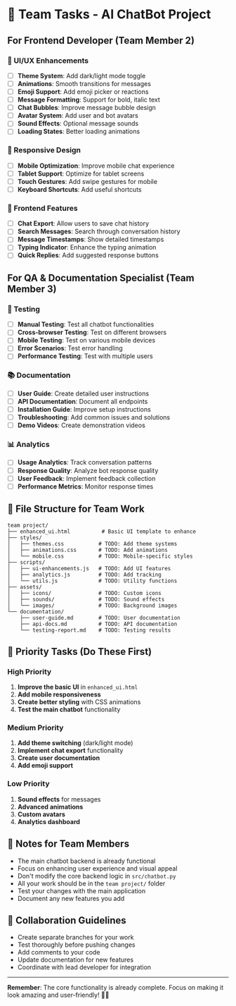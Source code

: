 # 👥 Team Tasks - AI ChatBot Project

## For Frontend Developer (Team Member 2)

### 🎨 UI/UX Enhancements
- [ ] **Theme System**: Add dark/light mode toggle
- [ ] **Animations**: Smooth transitions for messages
- [ ] **Emoji Support**: Add emoji picker or reactions
- [ ] **Message Formatting**: Support for bold, italic text
- [ ] **Chat Bubbles**: Improve message bubble design
- [ ] **Avatar System**: Add user and bot avatars
- [ ] **Sound Effects**: Optional message sounds
- [ ] **Loading States**: Better loading animations

### 📱 Responsive Design
- [ ] **Mobile Optimization**: Improve mobile chat experience
- [ ] **Tablet Support**: Optimize for tablet screens
- [ ] **Touch Gestures**: Add swipe gestures for mobile
- [ ] **Keyboard Shortcuts**: Add useful shortcuts

### 🔧 Frontend Features
- [ ] **Chat Export**: Allow users to save chat history
- [ ] **Search Messages**: Search through conversation history
- [ ] **Message Timestamps**: Show detailed timestamps
- [ ] **Typing Indicator**: Enhance the typing animation
- [ ] **Quick Replies**: Add suggested response buttons

## For QA & Documentation Specialist (Team Member 3)

### 🧪 Testing
- [ ] **Manual Testing**: Test all chatbot functionalities
- [ ] **Cross-browser Testing**: Test on different browsers
- [ ] **Mobile Testing**: Test on various mobile devices
- [ ] **Error Scenarios**: Test error handling
- [ ] **Performance Testing**: Test with multiple users

### 📚 Documentation
- [ ] **User Guide**: Create detailed user instructions
- [ ] **API Documentation**: Document all endpoints
- [ ] **Installation Guide**: Improve setup instructions
- [ ] **Troubleshooting**: Add common issues and solutions
- [ ] **Demo Videos**: Create demonstration videos

### 📊 Analytics
- [ ] **Usage Analytics**: Track conversation patterns
- [ ] **Response Quality**: Analyze bot response quality
- [ ] **User Feedback**: Implement feedback collection
- [ ] **Performance Metrics**: Monitor response times

## 📁 File Structure for Team Work

```
team project/
├── enhanced_ui.html          # Basic UI template to enhance
├── styles/
│   ├── themes.css           # TODO: Add theme systems
│   ├── animations.css       # TODO: Add animations
│   └── mobile.css           # TODO: Mobile-specific styles
├── scripts/
│   ├── ui-enhancements.js   # TODO: Add UI features
│   ├── analytics.js         # TODO: Add tracking
│   └── utils.js             # TODO: Utility functions
├── assets/
│   ├── icons/               # TODO: Custom icons
│   ├── sounds/              # TODO: Sound effects
│   └── images/              # TODO: Background images
└── documentation/
    ├── user-guide.md        # TODO: User documentation
    ├── api-docs.md          # TODO: API documentation
    └── testing-report.md    # TODO: Testing results
```

## 🎯 Priority Tasks (Do These First)

### High Priority
1. **Improve the basic UI** in `enhanced_ui.html`
2. **Add mobile responsiveness**
3. **Create better styling** with CSS animations
4. **Test the main chatbot** functionality

### Medium Priority
1. **Add theme switching** (dark/light mode)
2. **Implement chat export** functionality
3. **Create user documentation**
4. **Add emoji support**

### Low Priority
1. **Sound effects** for messages
2. **Advanced animations**
3. **Custom avatars**
4. **Analytics dashboard**

## 📝 Notes for Team Members

- The main chatbot backend is already functional
- Focus on enhancing user experience and visual appeal
- Don't modify the core backend logic in `src/chatbot.py`
- All your work should be in the `team project/` folder
- Test your changes with the main application
- Document any new features you add

## 🤝 Collaboration Guidelines

- Create separate branches for your work
- Test thoroughly before pushing changes
- Add comments to your code
- Update documentation for new features
- Coordinate with lead developer for integration

---

**Remember**: The core functionality is already complete. Focus on making it look amazing and user-friendly! 🎨✨
